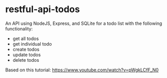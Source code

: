 # restful-api-todos

An API using NodeJS, Express, and SQLite for a todo list with the following functionality:
- get all todos
- get individual todo
- create todos
- update todos
- delete todos

Based on this tutorial: https://www.youtube.com/watch?v=pWgkLCfF_N0
